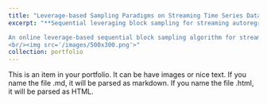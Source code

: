 ```yaml
---
title: "Leverage-based Sampling Paradigms on Streaming Time Series Data"
excerpt: "**Sequential leveraging block sampling for streaming autoregressive process**.  

An online leverage-based sequential block sampling algorithm for streaming time series data is proposed.
<br/><img src='/images/500x300.png'>"
collection: portfolio
---
```


This is an item in your portfolio. It can be have images or nice text. If you name the file .md, it will be parsed as markdown. If you name the file .html, it will be parsed as HTML. 
